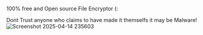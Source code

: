 100% free and Open source File Encryptor (:

Dont Trust anyone who claims to have made it themselfs it may be Malware!
![Screenshot 2025-04-14 235603](https://github.com/user-attachments/assets/39b6f1ab-7bd0-4b32-9592-04dcce9a2060)
